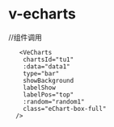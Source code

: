 # v-echarts
//组件调用
 <!-- 
      chartsId="XXX" 设置eChats图的id
      :data="data" 传入显示数据 格式为 [{group:"",name:"",value:""},]
      type="bar" 柱形图
      showBackground:显示背景
      labelShow：显示数据数值
      labelPos="top" 数值显示在上边
      -->
       <VeCharts
        chartsId="tu1"
        :data="data1"
        type="bar"
        showBackground
        labelShow
        labelPos="top"
        :random="random1"
        class="eChart-box-full"
      />
<template>
  <div class="box-flex">
    <div style="height:50%;width:33.33%">
     
     
    </div>
    <div style="height:50%;width:33.33%">
      <!-- 
      chartsId="XXX" 设置eChats图的id
      :data="data" 传入显示数据 格式为 [{group:"",name:"",value:""},]
      type="bar" 柱形图
      showBackground:显示背景
      yAxisNameShow 显示第一个y轴名称 yAxisName才能生效
      labelShow：显示数据数值
      :markLine="marker" 设置平均线
      labelPos="top" 数值显示在上边
      yAxisName="降水量" 设置y轴上的名称显示 
      -->
      <VeCharts
        chartsId="tu1213324"
        :data="data1"
        type="bar"
        showBackground
        yAxisNameShow
        labelShow
        :markLine="marker"
        labelPos="top"
        yAxisName="降水量"
        :random="random1"
        class="eChart-box-full"
      />
    </div>
    <div style="height:50%;width:33.33%">
      <!-- 
      chartsId="XXX" 设置eChats图的id
      :data="data" 传入显示数据 格式为 [{group:"",name:"",value:""},]
      :dataType="3" 三维数据会显示图例
      type="bar" 柱形图
      labelShow：显示数据数值
      labelPos="top" 数值显示在上边
      -->
      <VeCharts
        chartsId="tu32456"
        :data="data2"
        :dataType="3"
        type="bar"
        labelShow
        labelPos="top"
        :random="random2"
        class="eChart-box-full"
      />
    </div>
    <div style="height:50%;width:33.33%">
      <!-- 
      chartsId="XXX" 设置eChats图的id
      :data="data" 传入显示数据 格式为 [{group:"",name:"",value:""},]
      type="bar" 折线图
      isSmooth 设置为平滑曲线图
      labelShow：显示数据数值
      areaStyle 设置areaStyle 三维柱形图转为堆叠柱形图
      labelPos="top" 数值显示在上边
      -->
      <VeCharts
        chartsId="tu6114264"
        :data="data2"
        type="bar"
        isSmooth
        labelShow
        areaStyle
        labelPos="top"
        :random="random2"
        class="eChart-box-full"
      />
    </div>
    <div style="height:50%;width:33.33%">
      <!-- 
      chartsId="XXX" 设置eChats图的id
      :data="data" 传入显示数据 格式为 [{group:"",name:"",value:""},]
      chartsId="XXX" 设置eChats图的id  
      type="line" 折线图
      labelShow：显示数据数值
      :markLine="marker" 设置平均线
      labelPos="top" 数值显示在上边
      -->
      <VeCharts
        chartsId="tu1324543"
        :data="data1"
        type="line"
        labelShow
        :markLine="marker"
        labelPos="top"
        :random="random1"
        class="eChart-box-full"
      />
    </div>
    <div style="height:50%;width:33.33%">
      <!-- 
      chartsId="XXX" 设置eChats图的id
      :data="data" 传入显示数据 格式为 [{group:"",name:"",value:""},]
      type="line" 折线图
      isSmooth 设置为平滑曲线图
      labelShow：显示数据数值
      :markLine="marker" 设置平均线
      labelPos="top" 数值显示在上边
      -->
      <VeCharts
        chartsId="tu4353"
        :data="data1"
        type="line"
        isSmooth
        labelShow
        labelPos="top"
        :random="random1"
        class="eChart-box-full"
      />
    </div>
    <div style="height:50%;width:33.33%">
      <!-- 
      chartsId="XXX" 设置eChats图的id
      :data="data" 传入显示数据 格式为 [{group:"",name:"",value:""},]
      type="line" 折线图
      isSmooth 设置为平滑曲线图
      labelShow：显示数据数值
      areaStyle 设置面积图 针对line图有用
      :markLine="marker" 设置平均线
      labelPos="top" 数值显示在上边
      -->
      <VeCharts
        chartsId="tu43533345"
        :data="data1"
        type="line"
        isSmooth
        labelShow
        areaStyle
        labelPos="top"
        :random="random1"
        class="eChart-box-full"
      />
    </div>
    <div style="height:50%;width:33.33%">
      <!-- 
      chartsId="XXX" 设置eChats图的id
      :data="data" 传入显示数据 格式为 [{group:"",name:"",value:""},]
      type="line" 折线图
      isSmooth 设置为平滑曲线图
      labelShow：显示数据数值
      areaStyle 设置面积图 针对line图有用
      areaStyleColor="#f0f" 设置areaStyleColor为面积图添加自定义颜色
      :markLine="marker" 设置平均线
      labelPos="top" 数值显示在上边
      -->
      <VeCharts
        chartsId="tu4353255"
        :data="data1"
        type="line"
        isSmooth
        labelShow
        areaStyle
        areaStyleColor="#f0f"
        labelPos="top"
        :random="random1"
        class="eChart-box-full"
      />
    </div>
    <div style="height:50%;width:33.33%">
      <!-- 
      chartsId="XXX" 设置eChats图的id
      :data="data" 传入显示数据 格式为 [{group:"",name:"",value:""},]
      type="line" 折线图
      isSmooth 设置为平滑曲线图
      labelShow：显示数据数值
      :markLine="marker" 设置平均线
      labelPos="top" 数值显示在上边
      -->
      <VeCharts
        chartsId="tu43533435"
        :data="data2"
        type="line"
        isSmooth
        labelShow
        areaStyle
        labelPos="top"
        :random="random2"
        class="eChart-box-full"
      />
    </div>
    <div style="height:50%;width:33.33%">
      <!-- 
      chartsId="XXX" 设置eChats图的id
      :data="data" 传入显示数据 格式为 [{group:"",name:"",value:""},]
      :typeArr="['line', 'bar', 'bar']" 设置混合图形 折线图柱形图混和
      mixed 设置混合图形 typeArr和mixed必须同时设置才能生效
      :addYAxis="addYAxis" 设置第二条y轴的信息
      dataIndex data数组的索引 用于设置addYAxis数字
      type="line" 折线图
      isSmooth 设置为平滑曲线图
      labelShow：显示数据数值
      labelPos="top" 数值显示在上边
      -->
      <VeCharts
        chartsId="tu32435df"
        :data="data2"
        :typeArr="['line', 'bar', 'bar']"
        mixed
        :dataIndex="0"
        :addYAxis="addYAxis"
        isSmooth
        labelShow
        labelPos="top"
        :random="random2"
        class="eChart-box-full"
      />
    </div>
    <div style="height:50%;width:33.33%">
      <!-- 
      chartsId="XXX" 设置eChats图的id
      :data="data" 传入显示数据 格式为 [{group:"",name:"",value:""},]
      :typeArr="['line', 'bar', 'bar']" 设置混合图形 折线图柱形图混和
      mixed 设置混合图形 typeArr和mixed必须同时设置才能生效
      :addYAxis="addYAxis" 设置第二条y轴的信息
      dataIndex data数组的索引 用于设置addYAxis数字
      type="line" 折线图
      isSmooth 设置为平滑曲线图
      labelShow：显示数据数值
      labelPos="top" 数值显示在上边
      -->
      <VeCharts
        chartsId="tu324397778"
        :data="data3"
        :typeArr="['line', 'bar', 'bar']"
        mixed
        :dataIndex="0"
        yAxisNameShow
        yAxisName="降水量"
        :addYAxis="addYAxis"
        isSmooth
        labelShow
        labelPos="top"
        :random="random3"
        class="eChart-box-full"
      />
    </div>
    <div style="height:50%;width:33.33%">
      <!-- 
      chartsId="XXX" 设置eChats图的id
      :data="data" 传入显示数据 格式为 [{group:"",name:"",value:""},]
      stackType 设置半堆叠图 需要配合 dataIndex 如 dataIndex=1 第二项开始堆叠
      dataIndex data数组的索引 用于设置addYAxis数字
      type="line" 折线图
      isSmooth 设置为平滑曲线图
      labelShow：显示数据数值
      labelPos="top" 数值显示在上边
      -->
      <VeCharts
        chartsId="tu32435232435"
        :data="data2"
        type="bar"
        stackType
        :dataIndex="1"
        isSmooth
        labelShow
        labelPos="top"
        :random="random2"
        class="eChart-box-full"
      />
    </div>
    <div style="height:50%;width:33.33%">
      <!-- 
      chartsId="XXX" 设置eChats图的id
      :data="data" 传入显示数据 格式为 [{group:"",name:"",value:""},]
      type="bar" 柱形图
      horEChart 设置横向图表
      showBackground:显示背景
      labelShow：显示数据数值
      labelPos="top" 数值显示在上边
      -->
      <VeCharts
        chartsId="tu126315"
        :data="data1"
        type="bar"
        horEChart
        showBackground
        labelShow
        labelPos="right"
        :random="random1"
        class="eChart-box-full"
      />
    </div>
    <div style="height:50%;width:33.33%">
      <!-- 
      chartsId="XXX" 设置eChats图的id
      :data="data" 传入显示数据 格式为 [{group:"",name:"",value:""},]
      stackType 设置半堆叠图 需要配合 dataIndex 如 dataIndex=1 第二项开始堆叠
      dataIndex data数组的索引 用于设置addYAxis数字
      type="line" 折线图
      horEChart 设置横向图表
      isSmooth 设置为平滑曲线图
      labelShow：显示数据数值
      labelPos="top" 数值显示在上边
      -->
      <VeCharts
        chartsId="tu266322"
        :data="data2"
        type="bar"
        stackType
        horEChart
        :dataIndex="1"
        isSmooth
        labelShow
        labelPos="right"
        :random="random2"
        class="eChart-box-full"
      />
    </div>
    <div style="height:50%;width:33.33%">
      <!-- 
      chartsId="XXX" 设置eChats图的id
      :data="data" 传入显示数据 格式为 [{group:"",name:"",value:""},]
      type="pie" 饼图
      pieInRing="0" 设置为0是饼图
      labelShow：显示数据数值
      -->
      <VeCharts
        chartsId="tu26632232435"
        :data="data1"
        type="pie"
        labelShow
        pieInRing="0"
        :formatters="'{b|{b}}\n{c|{c}}'"
        :random="random1"
        class="eChart-box-full"
      />
    </div>
    <div style="height:50%;width:33.33%">
      <!-- 
      chartsId="XXX" 设置eChats图的id
      :data="data" 传入显示数据 格式为 [{group:"",name:"",value:""},]
      type="pie" 饼图
      pieInRing="0" pieInRing="0"数值不等于0是环形图
      labelShow：显示数据数值
      -->
      <VeCharts
        chartsId="tu2232435"
        :data="data1"
        type="pie"
        labelShow
        pieInRing="35%"
        :formatters="'{b|{b}}\n{c|{c}}'"
        :random="random1"
        class="eChart-box-full"
      />
    </div>
    <div style="height:50%;width:33.33%">
      <!-- 
      chartsId="XXX" 设置eChats图的id
      :data="data" 传入显示数据 格式为 [{group:"",name:"",value:""},]
      type="pie" 饼图
      pieInRing="0" pieInRing="0"数值不等于0是环形图
      labelShow：显示数据数值
      -->
      <VeCharts
        chartsId="tu236932435"
        :data="data1"
        type="pie"
        labelShow
        pieInRing="35%"
        legendBStyle="#f0f"
        :formatters="'{b|{b}}\n{c|{c}}'"
        :seriesItemStyle="seriesItemStyle"
        :random="random1"
        class="eChart-box-full"
      />
    </div>
  </div>
</template>

<script>
import VeCharts from "@/components/VeCharts";
export default {
  components: {
    VeCharts
  },
  data() {
    return {
      random1: 0,
      data1: [],
      random2: 0,
      data2: [],
      data3: [],
      random3: 0,
      addYAxis: {
        type: "value",
        name: "温度",
        min: 0,
        max: 45,
        interval: 5,
        axisLabel: {
          formatter: "{value} °C"
        }
      },
      seriesItemStyle: {
        borderRadius: 10,
        borderColor: "#fff",
        borderWidth: 2
      },
      marker: {
        silent: true,
        itemStyle: {
          color: "#f0f"
        },
        lineStyle: {
          color: "#f0f"
        },
        data: [
          {
            yAxis: 25
          }
        ]
      },
      labelObj: {
        rotate: 90,
        align: "left",
        verticalAlign: "middle",
        position: "insideBottom", 
        distance: 15,
        formatter: "{c}{name|{a}}",
        fontSize: 16,
        rich: {
          name: {}
        }
      }
    };
  },
  mounted() {
    this.data1 = [
      { name: "数据1", value: 25, group: "" },
      { name: "数据2", value: 20, group: "" },
      { name: "数据3", value: 45, group: "" },
      { name: "数据4", value: 35, group: "" },
      { name: "数据5", value: 30, group: "" },
      { name: "数据6", value: 15, group: "" }
    ];
    this.random1 = Math.random();

    this.data2 = [
      { name: "数据1", value: 25, group: "温度" },
      { name: "数据2", value: 20, group: "温度" },
      { name: "数据3", value: 45, group: "温度" },
      { name: "数据4", value: 35, group: "温度" },
      { name: "数据5", value: 30, group: "温度" },
      { name: "数据6", value: 15, group: "温度" },
      { name: "数据1", value: 10, group: "降水量" },
      { name: "数据2", value: 5, group: "降水量" },
      { name: "数据3", value: 22, group: "降水量" },
      { name: "数据4", value: 47, group: "降水量" },
      { name: "数据5", value: 71, group: "降水量" },
      { name: "数据6", value: 81, group: "降水量" },
      { name: "数据1", value: 3, group: "蒸发量" },
      { name: "数据2", value: 8, group: "蒸发量" },
      { name: "数据3", value: 10, group: "蒸发量" },
      { name: "数据4", value: 14, group: "蒸发量" },
      { name: "数据5", value: 16, group: "蒸发量" },
      { name: "数据6", value: 18, group: "蒸发量" }
    ];
    this.random2 = Math.random();

    this.data3 = [
      { name: "1月", value: 0, group: "温度" },
      { name: "2月", value: 8, group: "温度" },
      { name: "3月", value: 13, group: "温度" },
      { name: "4月", value: 15, group: "温度" },
      { name: "5月", value: 16, group: "温度" },
      { name: "6月", value: 22, group: "温度" },
      { name: "1月", value: 10, group: "降水量" },
      { name: "2月", value: 5, group: "降水量" },
      { name: "3月", value: 22, group: "降水量" },
      { name: "4月", value: 47, group: "降水量" },
      { name: "5月", value: 71, group: "降水量" },
      { name: "6月", value: 81, group: "降水量" }
    ];
    this.random3 = Math.random();
  },
  methods: {}
};
</script>

<style scoped>
.box-flex {
  display: flex;
  flex-wrap: wrap;
  height: 100%;
  width: 100%;
  overflow-y: auto;
  overflow-x: hidden;
}

/* 
.eChart-box-full 一般都是这样 
可以放在项目得公共样式里
*/
.eChart-box-full {
  width: 100%;
  height: 100%;
}
</style>
